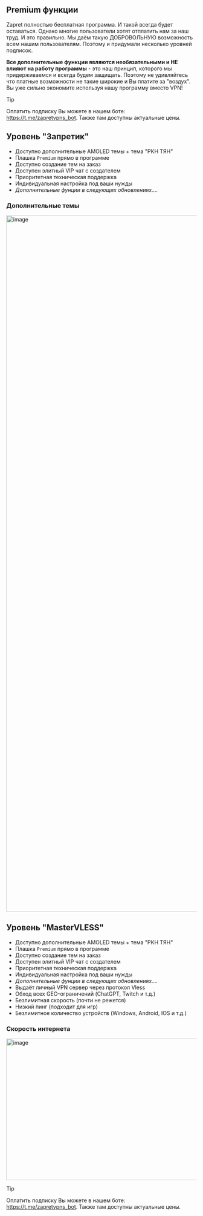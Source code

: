 ## Premium функции
Zapret полностью бесплатная программа. И такой всегда будет оставаться. Однако многие пользователи хотят отплатить нам за наш труд. И это правильно. Мы даём такую ДОБРОВОЛЬНУЮ возможность всем нашим пользователям. Поэтому и придумали несколько уровней подписок.

**Все дополнительные функции являются необязательными и НЕ влияют на работу программы** - это наш принцип, которого мы придерживаемся и всегда будем защищать. Поэтому не удивляйтесь что платные возможности не такие широкие и Вы платите за "воздух". Вы уже сильно экономите используя нашу программу вместо VPN!

> [!TIP]
> Оплатить подписку Вы можете в нашем боте: https://t.me/zapretvpns_bot. Также там доступны актуальные цены.

## Уровень "Запретик"
- Доступно дополнительные AMOLED темы + тема "РКН ТЯН"
- Плашка `Premium` прямо в программе
- Доступно создание тем на заказ
- Доступен элитный VIP чат с создателем
- Приоритетная техническая поддержка
- Индивидуальная настройка под ваши нужды
- _Дополнительные фунции в следующих обновлениях...._

### Дополнительные темы
<img width="1780" height="1841" alt="image" src="https://github.com/user-attachments/assets/ee0a4a72-4351-410b-a7e8-413b61b7e445" />

## Уровень "MasterVLESS"
- Доступно дополнительные AMOLED темы + тема "РКН ТЯН"
- Плашка `Premium` прямо в программе
- Доступно создание тем на заказ
- Доступен элитный VIP чат с создателем
- Приоритетная техническая поддержка
- Индивидуальная настройка под ваши нужды
- _Дополнительные фунции в следующих обновлениях...._
- Выдаёт личный VPN сервер через протокол Vless
- Обход всех GEO-ограничений (ChatGPT, Twitch и т.д.)
- Безлимитная скорость (почти не режется)
- Низкий пинг (подходит для игр)
- Безлимитное количество устройств (Windows, Android, IOS и т.д.)

### Скорость интернета
<img width="539" height="374" alt="image" src="https://github.com/user-attachments/assets/aaed0c77-131c-4b88-b458-59cdeaed0819" />

> [!TIP]
> Оплатить подписку Вы можете в нашем боте: https://t.me/zapretvpns_bot. Также там доступны актуальные цены.
